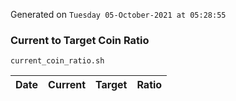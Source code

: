 Generated on `Tuesday 05-October-2021 at 05:28:55`

### Current to Target Coin Ratio
`current_coin_ratio.sh`

Date|Current|Target|Ratio
---|---|---|---
